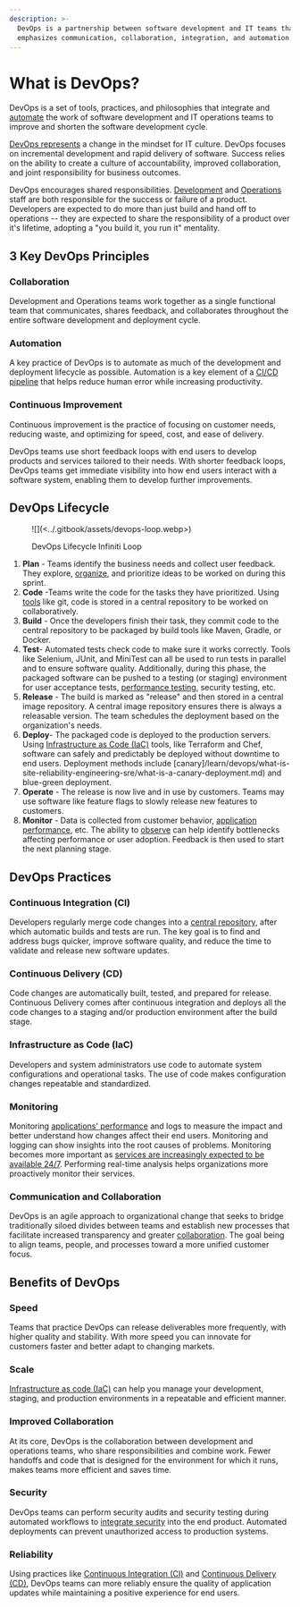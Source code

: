 ```yaml
---
description: >-
  DevOps is a partnership between software development and IT teams that
  emphasizes communication, collaboration, integration, and automation.
---
```


# What is DevOps?

DevOps is a set of tools, practices, and philosophies that integrate and [automate](https://pagertree.com/learn/devops/what-is-devops/devops-infrastructure-and-automation) the work of software development and IT operations teams to improve and shorten the software development cycle.

[DevOps represents](https://pagertree.com/learn/devops/what-is-devops/top-25-devops-interview-questions#id-5.-what-are-the-benefits-of-devops) a change in the mindset for IT culture. DevOps focuses on incremental development and rapid delivery of software. Success relies on the ability to create a culture of accountability, improved collaboration, and joint responsibility for business outcomes.

DevOps encourages shared responsibilities. [Development](https://pagertree.com/learn/devops/what-is-devops/what-is-a-devops-engineer) and [Operations](https://pagertree.com/learn/devops/what-is-site-reliability-engineering-sre) staff are both responsible for the success or failure of a product. Developers are expected to do more than just build and hand off to operations -- they are expected to share the responsibility of a product over it's lifetime, adopting a "you build it, you run it" mentality.

## 3 Key DevOps Principles

### Collaboration

Development and Operations teams work together as a single functional team that communicates, shares feedback, and collaborates throughout the entire software development and deployment cycle.

### Automation

A key practice of DevOps is to automate as much of the development and deployment lifecycle as possible. Automation is a key element of a [CI/CD pipeline](what-is-devops.md#continuous-integration-ci) that helps reduce human error while increasing productivity.

### Continuous Improvement

Continuous improvement is the practice of focusing on customer needs, reducing waste, and optimizing for speed, cost, and ease of delivery.

DevOps teams use short feedback loops with end users to develop products and services tailored to their needs. With shorter feedback loops, DevOps teams get immediate visibility into how end users interact with a software system, enabling them to develop further improvements.

## DevOps Lifecycle

<figure>![](<../.gitbook/assets/devops-loop.webp>)<figcaption><p>DevOps Lifecycle Infiniti Loop</p></figcaption></figure>

1. **Plan** - Teams identify the business needs and collect user feedback. They explore, [organize](https://pagertree.com/learn/devops/best-devops-tools/best-devops-planning-tools), and prioritize ideas to be worked on during this sprint.
2. **Code** -Teams write the code for the tasks they have prioritized. Using [tools](https://pagertree.com/learn/devops/best-devops-tools/best-devops-coding-tools) like git, code is stored in a central repository to be worked on collaboratively.
3. **Build** - Once the developers finish their task, they commit code to the central repository to be packaged by build tools like Maven, Gradle, or Docker.
4. **Test**- Automated tests check code to make sure it works correctly. Tools like Selenium, JUnit, and MiniTest can all be used to run tests in parallel and to ensure software quality. Additionally, during this phase, the packaged software can be pushed to a testing (or staging) environment for user acceptance tests, [performance testing](https://pagertree.com/learn/devops/what-is-site-reliability-engineering-sre), security testing, etc.
5. **Release** - The build is marked as "release" and then stored in a central image repository. A central image repository ensures there is always a releasable version. The team schedules the deployment based on the organization's needs.
6. **Deploy**- The packaged code is deployed to the production servers. Using [Infrastructure as Code (IaC)](#infrastructure-as-code-iac) tools, like Terraform and Chef, software can safely and predictably be deployed without downtime to end users. Deployment methods include [canary]/learn/devops/what-is-site-reliability-engineering-sre/what-is-a-canary-deployment.md) and blue-green deployment.
7. **Operate** - The release is now live and in use by customers. Teams may use software like feature flags to slowly release new features to customers.
8. **Monitor** - Data is collected from customer behavior, [application performance](https://pagertree.com/blog/system-monitoring-7-best-apm-tools), etc. The ability to [observe](https://pagertree.com/learn/devops/what-is-observability) can help identify bottlenecks affecting performance or user adoption. Feedback is then used to start the next planning stage.

## DevOps Practices

### Continuous Integration (CI)

Developers regularly merge code changes into a [central repository](https://pagertree.com/learn/devops/what-is-devops/best-ci-cd-tools#continuous-integration-ci-tools), after which automatic builds and tests are run. The key goal is to find and address bugs quicker, improve software quality, and reduce the time to validate and release new software updates.

### Continuous Delivery (CD)

Code changes are automatically built, tested, and prepared for release. Continuous Delivery comes after continuous integration and deploys all the code changes to a staging and/or production environment after the build stage.

### Infrastructure as Code (IaC)

Developers and system administrators use code to automate system configurations and operational tasks. The use of code makes configuration changes repeatable and standardized.

### Monitoring

Monitoring [applications' performance](https://pagertree.com/blog/system-monitoring-7-best-apm-tools) and logs to measure the impact and better understand how changes affect their end users. Monitoring and logging can show insights into the root causes of problems. Monitoring becomes more important as [services are increasingly expected to be available 24/7](../incident-management/how-to-calculate-mttr-and-other-common-incident-recovery-metrics.md).  Performing real-time analysis helps organizations more proactively monitor their services.

### Communication and Collaboration

DevOps is an agile approach to organizational change that seeks to bridge traditionally siloed divides between teams and establish new processes that facilitate increased transparency and greater [collaboration](https://pagertree.com/learn/devops/what-is-devops/what-are-the-benefits-of-devops#id-2.-enhanced-collaboration-and-communication). The goal being to align teams, people, and processes toward a more unified customer focus.

## Benefits of DevOps

### Speed

Teams that practice DevOps can release deliverables more frequently, with higher quality and stability. With more speed you can innovate for customers faster and better adapt to changing markets.

### Scale

[Infrastructure as code (IaC)](what-is-devops.md#infrastructure-as-code-iac) can help you manage your development, staging, and production environments in a repeatable and efficient manner.

### Improved Collaboration

At its core, DevOps is the collaboration between development and operations teams, who share responsibilities and combine work. Fewer handoffs and code that is designed for the environment for which it runs, makes teams more efficient and saves time.

### Security

DevOps teams can perform security audits and security testing during automated workflows to [integrate security](https://pagertree.com/learn/devops/what-is-devops/what-is-devsecops) into the end product. Automated deployments can prevent unauthorized access to production systems.

### Reliability

Using practices like [Continuous Integration (CI)](https://pagertree.com/learn/devops/what-is-devops/what-is-ci-cd#what-is-continuous-integration-ci) and [Continuous Delivery (CD)](https://pagertree.com/learn/devops/what-is-devops/what-is-ci-cd#what-is-continuous-delivery-cd), DevOps teams can more reliably ensure the quality of application updates while maintaining a positive experience for end users.

